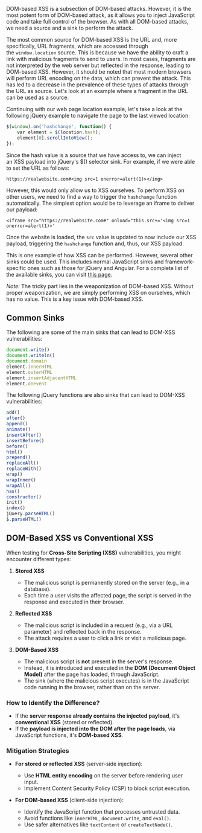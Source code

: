 DOM-based XSS is a subsection of DOM-based attacks. However, it is the most potent form of DOM-based attack, as it allows you to inject JavaScript code and take full control of the browser. As with all DOM-based attacks, we need a source and a sink to perform the attack.

The most common source for DOM-based XSS is the URL and, more specifically, URL fragments, which are accessed through the `window.location` source. This is because we have the ability to craft a link with malicious fragments to send to users. In most cases, fragments are not interpreted by the web server but reflected in the response, leading to DOM-based XSS. However, it should be noted that most modern browsers will perform URL encoding on the data, which can prevent the attack. This has led to a decrease in the prevalence of these types of attacks through the URL as source. Let's look at an example where a fragment in the URL can be used as a source.

Continuing with our web page location example, let's take a look at the following jQuery example to navigate the page to the last viewed location:

```javascript
$(window).on('hashchange', function() {
	var element = $(location.hash);
	element[0].scrollIntoView();
});
```

Since the hash value is a source that we have access to, we can inject an XSS payload into jQuery's $() selector sink. For example, if we were able to set the URL as follows:

```
https://realwebsite.com#<img src=1 onerror=alert(1)></img>  
```

However, this would only allow us to XSS ourselves. To perform XSS on other users, we need to find a way to trigger the `hashchange` function automatically. The simplest option would be to leverage an iframe to deliver our payload:

```
<iframe src="https://realwebsite.com#" onload="this.src+='<img src=1 onerror=alert(1)>'
```

Once the website is loaded, the `src` value is updated to now include our XSS payload, triggering the `hashchange` function and, thus, our XSS payload.

This is one example of how XSS can be performed. However, several other sinks could be used. This includes normal JavaScript sinks and framework-specific ones such as those for jQuery and Angular. For a complete list of the available sinks, you can visit [this page](https://portswigger.net/web-security/cross-site-scripting/dom-based). 

*Note:*
	The tricky part lies in the weaponization of DOM-based XSS. Without proper weaponization, we are simply performing XSS on ourselves, which has no value. This is a key issue with DOM-based XSS. 


## **Common Sinks**

The following are some of the main sinks that can lead to DOM-XSS vulnerabilities:
``` javascript
document.write() 
document.writeln()
document.domain 
element.innerHTML
element.outerHTML 
element.insertAdjacentHTML 
element.onevent
```

The following jQuery functions are also sinks that can lead to DOM-XSS vulnerabilities:
``` javascript
add()
after()
append()
animate()
insertAfter()
insertBefore()
before()
html()
prepend()
replaceAll()
replaceWith()
wrap()
wrapInner()
wrapAll()
has()
constructor()
init()
index()
jQuery.parseHTML()
$.parseHTML()
```


## **DOM-Based XSS vs Conventional XSS**

When testing for **Cross-Site Scripting (XSS)** vulnerabilities, you might encounter different types:

1. **Stored XSS**
    
    - The malicious script is permanently stored on the server (e.g., in a database).
    - Each time a user visits the affected page, the script is served in the response and executed in their browser.
      
2. **Reflected XSS**
    
    - The malicious script is included in a request (e.g., via a URL parameter) and reflected back in the response.
    - The attack requires a user to click a link or visit a malicious page.
      
3. **DOM-Based XSS**
    
    - The malicious script is **not** present in the server's response.
    - Instead, it is introduced and executed in the **DOM (Document Object Model)** after the page has loaded, through JavaScript.
    - The sink (where the malicious script executes) is in the JavaScript code running in the browser, rather than on the server.


### **How to Identify the Difference?**

- If the **server response already contains the injected payload**, it's **conventional XSS** (stored or reflected).
- If the **payload is injected into the DOM after the page loads**, via JavaScript functions, it's **DOM-based XSS**.


### **Mitigation Strategies**

- **For stored or reflected XSS** (server-side injection):
    
    - Use **HTML entity encoding** on the server before rendering user input.
    - Implement Content Security Policy (CSP) to block script execution.
      
- **For DOM-based XSS** (client-side injection):
    
    - Identify the JavaScript function that processes untrusted data.
    - Avoid functions like `innerHTML`, `document.write`, and `eval()`.
    - Use safer alternatives like `textContent` or `createTextNode()`.